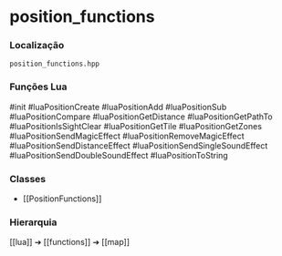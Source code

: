 # position_functions

### Localização
`position_functions.hpp`

### Funções Lua
#init
#luaPositionCreate
#luaPositionAdd
#luaPositionSub
#luaPositionCompare
#luaPositionGetDistance
#luaPositionGetPathTo
#luaPositionIsSightClear
#luaPositionGetTile
#luaPositionGetZones
#luaPositionSendMagicEffect
#luaPositionRemoveMagicEffect
#luaPositionSendDistanceEffect
#luaPositionSendSingleSoundEffect
#luaPositionSendDoubleSoundEffect
#luaPositionToString

### Classes
- [[PositionFunctions]]

### Hierarquia
[[lua]] ➔ [[functions]] ➔ [[map]]
